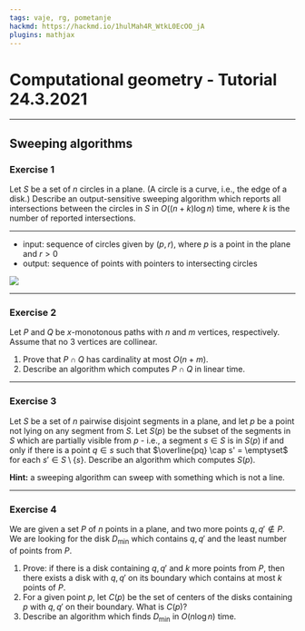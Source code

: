 ```yaml
---
tags: vaje, rg, pometanje
hackmd: https://hackmd.io/1hulMah4R_WtkL0EcOO_jA
plugins: mathjax
---
```

# Computational geometry - Tutorial 24.3.2021

---

## Sweeping algorithms

### Exercise 1

Let $S$ be a set of $n$ circles in a plane. (A circle is a curve, i.e., the edge of a disk.) Describe an output-sensitive sweeping algorithm which reports all intersections between the circles in $S$ in $O((n+k) \log n)$ time, where $k$ is the number of reported intersections.

----

* input: sequence of circles given by $(p, r)$, where $p$ is a point in the plane and $r > 0$
* output: sequence of points with pointers to intersecting circles

![](https://jaanos.github.io/computational-geometry/notes/2021/2021-03-17/circles.png)

---

### Exercise 2

Let $P$ and $Q$ be $x$-monotonous paths with $n$ and $m$ vertices, respectively. Assume that no $3$ vertices are collinear.

1. Prove that $P \cap Q$ has cardinality at most $O(n+m)$.
2. Describe an algorithm which computes $P \cap Q$ in linear time.

---

### Exercise 3

Let $S$ be a set of $n$ pairwise disjoint segments in a plane, and let $p$ be a point not lying on any segment from $S$. Let $S(p)$ be the subset of the segments in $S$ which are partially visible from $p$ - i.e., a segment $s \in S$ is in $S(p)$ if and only if there is a point $q \in s$ such that $\overline{pq} \cap s' = \emptyset$ for each $s' \in S \setminus \lbrace s \rbrace$. Describe an algorithm which computes $S(p)$.

**Hint:** a sweeping algorithm can sweep with something which is not a line.

---

### Exercise 4

We are given a set $P$ of $n$ points in a plane, and two more points $q,q' \notin P$. We are looking for the disk ${D_\min}$ which contains $q, q'$ and the least number of points from $P$.

1. Prove: if there is a disk containing $q, q'$ and $k$ more points from $P$, then there exists a disk with $q, q'$ on its boundary which contains at most $k$ points of $P$.
2. For a given point $p$, let $C(p)$ be the set of centers of the disks containing $p$ with $q, q'$ on their boundary. What is $C(p)$?
3. Describe an algorithm which finds ${D_\min}$ in $O(n \log n)$ time.